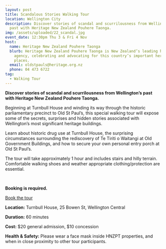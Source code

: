 ```yaml
---
layout: post
title: Scandalous Stories Walking Tour
location: Wellington City
description: Discover stories of scandal and scurrilousness from Wellington’s
  past with Heritage New Zealand Pouhere Taonga.
img: /assets/uploaded/22_scandal.jpg
event_date: 12:30pm Thu 3 & Fri 4 Nov
host:
  name: Heritage New Zealand Pouhere Taonga
  blurb: Heritage New Zealand Pouhere Taonga is New Zealand’s leading heritage
    agency, celebrating and advocating for this country’s important heritage
    places.
  email: oldstpauls@heritage.org.nz
  phone: 04 473 6722
tag:
  - Walking Tour
---
```

**Discover stories of scandal and scurrilousness from Wellington’s past with Heritage New Zealand Pouhere Taonga.**

Beginning at Turnbull House and winding its way through the historic parliamentary precinct to Old St Paul’s, this special walking tour will expose some of the secrets, surprises and hidden stories associated with Wellington’s most significant heritage buildings.

Learn about historic drug use at Turnbull House, the surprising circumstances surrounding the rediscovery of Te Tiriti o Waitangi at Old Government Buildings, and how to secure your own personal entry porch at Old St Paul’s.

The tour will take approximately 1 hour and includes stairs and hilly terrain. Comfortable walking shoes and weather appropriate clothing/protection are essential.

<br>

**Booking is required.**

<a href="https://www.eventbrite.co.nz/e/400537928727" class="button">Book the tour</a>

**Location:** Turnbull House, 25 Bowen St, Wellington Central

**Duration:** 60 minutes

**Cost:** $20 general admission, $10 concession

**Health & Safety:** Please wear a face mask inside HNZPT properties, and when in close proximity to other tour participants.